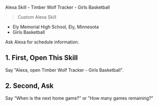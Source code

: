 Alexa Skill - Timber Wolf Tracker - Girls Basketball

> Custom Alexa Skill

- Ely Memorial High School, Ely, Minnesota
- Girls Basketball

Ask Alexa for schedule information.


## 1. First, Open This Skill

Say "Alexa, open Timber Wolf Tracker - Girls Basketball".

## 2. Second, Ask

Say "When is the next home game?" or "How many games remaining?"

